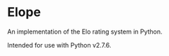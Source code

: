 # Elope
An implementation of the Elo rating system in Python.

Intended for use with Python v2.7.6.
